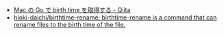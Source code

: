 - [Mac の Go で birth time を取得する - Qiita](https://qiita.com/hiokidaichi/items/26890e7da566cb3a4121)
- [hioki-daichi/birthtime-rename: birthtime-rename is a command that can rename files to the birth time of the file.](https://github.com/hioki-daichi/birthtime-rename)